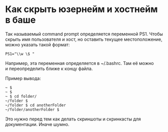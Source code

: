 # Как скрыть юзернейм и&nbsp;хостнейм в&nbsp;баше

Так называемый command prompt определяется переменной PS1.
Чтобы скрыть имя пользователя и&nbsp;хост, но&nbsp;оставить текущее местоположение,
можно указать такой формат:

    PS1="\\w \$ "

Например, эта переменная определяется в ~/.bashrc.
Там её можно и&nbsp;переопределить ближе к&nbsp;концу файла.

Пример вывода:

```
~ $
~ $
~ $ cd folder/
~/folder $
~/folder $ cd anotherFolder
~/folder/anotherFolder $
```

Это нужно перед тем как делать скриншоты
и&nbsp;скринкасты для документации.
Иначе шумно.
